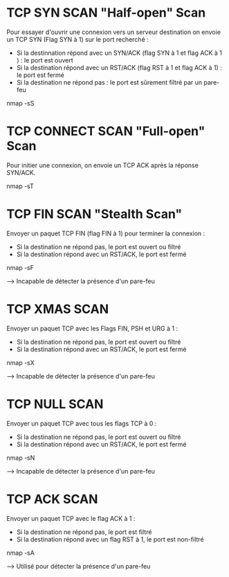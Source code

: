 # TCP SYN SCAN "Half-open" Scan

Pour essayer d'ouvrir une connexion vers un serveur destination on envoie un TCP SYN (Flag SYN à 1) sur le port recherché :

- Si la destinnation répond avec un SYN/ACK (flag SYN à 1 et flag ACK à 1 ) : le port est ouvert
- Si la destination répond avec un RST/ACK (flag RST à 1 et flag ACK à 1) : le port est fermé
- Si la destination ne répond pas : le port est sûrement filtré par un pare-feu

nmap -sS

# TCP CONNECT SCAN "Full-open" Scan

Pour initier une connexion, on envoie un TCP ACK après la réponse SYN/ACK.

nmap -sT

# TCP FIN SCAN "Stealth Scan"

Envoyer un paquet TCP FIN (flag FIN à 1) pour terminer la connexion :

- Si la destination ne répond pas, le port est ouvert ou filtré
- Si la destination répond avec un RST/ACK, le port est fermé

nmap -sF

--> Incapable de détecter la présence d'un pare-feu

# TCP XMAS SCAN

Envoyer un paquet TCP avec les Flags FIN, PSH et URG à 1 :
- Si la destination ne répond pas, le port est ouvert ou filtré
- Si la destination répond avec un RST/ACK, le port est fermé

nmap -sX

--> Incapable de détecter la présence d'un pare-feu

# TCP NULL SCAN 

Envoyer un paquet TCP avec tous les flags TCP à 0 :
- Si la destination ne répond pas, le port est ouvert ou filtré
- Si la destination répond avec un RST/ACK, le port est fermé

nmap -sN

--> Incapable de détecter la présence d'un pare-feu

# TCP ACK SCAN

Envoyer un paquet TCP avec le flag ACK à 1 :
- Si la destination ne répond pas, le port est filtré
- Si la destination répond avec un flag RST à 1, le port est non-filtré

nmap -sA

--> Utilisé pour détecter la présence d'un pare-feu